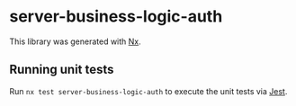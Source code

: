 # server-business-logic-auth

This library was generated with [Nx](https://nx.dev).

## Running unit tests

Run `nx test server-business-logic-auth` to execute the unit tests via [Jest](https://jestjs.io).
